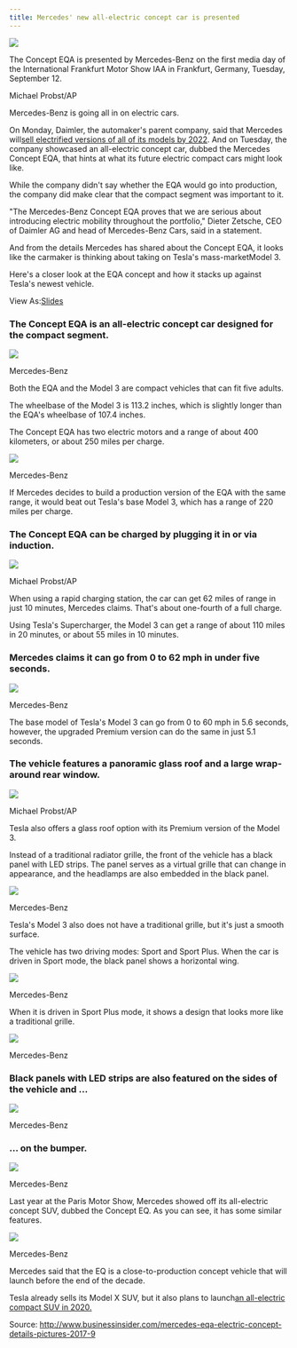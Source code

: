 ```yaml
---
title: Mercedes' new all-electric concept car is presented
---
```


![](http://img0.tuicool.com/Y7vieeB.png!web)

The Concept EQA is presented by Mercedes-Benz on the first media day of the International Frankfurt Motor Show IAA in Frankfurt, Germany, Tuesday, September 12.

Michael Probst/AP

Mercedes-Benz is going all in on electric cars. 



On Monday, Daimler, the automaker's parent company, said that Mercedes will[sell electrified versions of all of its models by 2022](http://www.businessinsider.com/r-mercedes-benz-to-offer-electric-option-for-every-car-by-2022-2017-9). And on Tuesday, the company showcased an all-electric concept car, dubbed the Mercedes Concept EQA, that hints at what its future electric compact cars might look like. 

While the company didn't say whether the EQA would go into production, the company did make clear that the compact segment was important to it.

"The Mercedes-Benz Concept EQA proves that we are serious about introducing electric mobility throughout the portfolio," Dieter Zetsche, CEO of Daimler AG and head of Mercedes-Benz Cars, said in a statement.

And from the details Mercedes has shared about the Concept EQA, it looks like the carmaker is thinking about taking on Tesla's mass-marketModel 3. 

Here's a closer look at the EQA concept and how it stacks up against Tesla's newest vehicle.

View As:[Slides](http://www.businessinsider.com/mercedes-eqa-electric-concept-details-pictures-2017-9?op=0#/#the-concept-eqa-is-an-all-electric-concept-car-designed-for-the-compact-segment-1)

### The Concept EQA is an all-electric concept car designed for the compact segment.

![](http://img1.tuicool.com/zIN3uiQ.png!web)

Mercedes-Benz

Both the EQA and the Model 3 are compact vehicles that can fit five adults.

The wheelbase of the Model 3 is 113.2 inches, which is slightly longer than the EQA's wheelbase of 107.4 inches.

The Concept EQA has two electric motors and a range of about 400 kilometers, or about 250 miles per charge.

![](http://img2.tuicool.com/BjmAb2q.jpg!web)

Mercedes-Benz

If Mercedes decides to build a production version of the EQA with the same range, it would beat out Tesla's base Model 3, which has a range of 220 miles per charge.

### The Concept EQA can be charged by plugging it in or via induction.

![](http://img0.tuicool.com/zQb2Y3V.png!web)

Michael Probst/AP

When using a rapid charging station, the car can get 62 miles of range in just 10 minutes, Mercedes claims. That's about one-fourth of a full charge.

Using Tesla's Supercharger, the Model 3 can get a range of about 110 miles in 20 minutes, or about 55 miles in 10 minutes.

### Mercedes claims it can go from 0 to 62 mph in under five seconds.

![](http://img1.tuicool.com/byY3m2E.png!web)

Mercedes-Benz

The base model of Tesla's Model 3 can go from 0 to 60 mph in 5.6 seconds, however, the upgraded Premium version can do the same in just 5.1 seconds.

### The vehicle features a panoramic glass roof and a large wrap-around rear window.

![](http://img1.tuicool.com/yi6ziiY.png!web)

Michael Probst/AP

Tesla also offers a glass roof option with its Premium version of the Model 3.

Instead of a traditional radiator grille, the front of the vehicle has a black panel with LED strips. The panel serves as a virtual grille that can change in appearance, and the headlamps are also embedded in the black panel.

![](http://img0.tuicool.com/NVn6Zrn.png!web)

Mercedes-Benz

Tesla's Model 3 also does not have a traditional grille, but it's just a smooth surface.

The vehicle has two driving modes: Sport and Sport Plus. When the car is driven in Sport mode, the black panel shows a horizontal wing.

![](http://img0.tuicool.com/NVn6Zrn.png!web)

Mercedes-Benz

When it is driven in Sport Plus mode, it shows a design that looks more like a traditional grille.

![](http://img0.tuicool.com/632M7vB.png!web)

Mercedes-Benz

### Black panels with LED strips are also featured on the sides of the vehicle and ...

![](http://img1.tuicool.com/U7JRryy.png!web)

Mercedes-Benz

### ... on the bumper.

![](http://img2.tuicool.com/7bUB3i7.png!web)

Mercedes-Benz

Last year at the Paris Motor Show, Mercedes showed off its all-electric concept SUV, dubbed the Concept EQ. As you can see, it has some similar features.

![](http://img0.tuicool.com/NVn6Zrn.png!web)

Mercedes-Benz

Mercedes said that the EQ is a close-to-production concept vehicle that will launch before the end of the decade.

Tesla already sells its Model X SUV, but it also plans to launch[an all-electric compact SUV in 2020.](http://www.businessinsider.com/tesla-model-y-features-details2017-5)


Source:  http://www.businessinsider.com/mercedes-eqa-electric-concept-details-pictures-2017-9